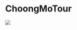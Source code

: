 # ChoongMoTour


<img src="https://img.shields.io/badge/AWS-232F3E?style=flat-square&logo=Android&logoColor=white"/>
